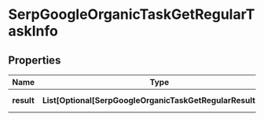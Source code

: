 # SerpGoogleOrganicTaskGetRegularTaskInfo


## Properties

| Name | Type | Description | Notes |
|------------ | ------------- | ------------- | -------------|
**result** | **List[Optional[SerpGoogleOrganicTaskGetRegularResultInfo]]** | array of results |[optional]|